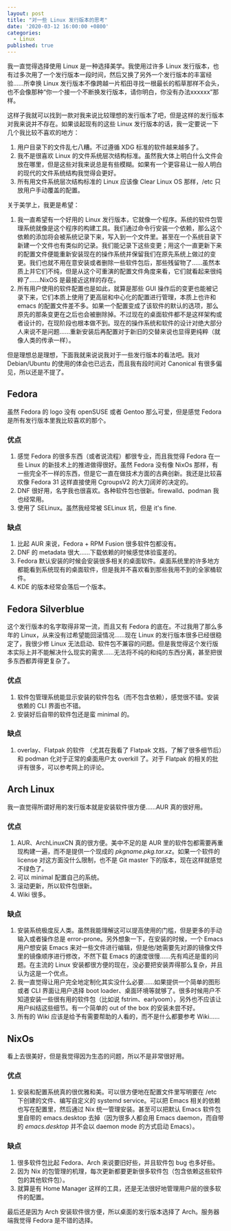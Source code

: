 ```yaml
---
layout: post
title: "对一些 Linux 发行版本的思考"
date: '2020-03-12 16:00:00 +0800'
categories:
  - Linux
published: true
---
```


我一直觉得选择使用 Linux 是一种选择美学。我使用过许多 Linux 发行版本，也有过多次用了一个发行版本一段时间，然后又换了另外一个发行版本的丰富经验……所幸换 Linux 发行版本不像跨越一片稻田寻找一根最长的稻草那样不会头，也不会像那种“你一个接一个不断换发行版本，请你明白，你没有办法xxxxxx”那样。

这样子我就可以找到一款对我来说比较理想的发行版本了吧，但是这样的发行版本对我来说并不存在。如果谈起现有的这些 Linux 发行版本的话，我一定要说一下几个我比较不喜欢的地方：

1. 用户目录下的文件乱七八糟。不过遵循 XDG 标准的软件越来越多了。
2. 我不是很喜欢 Linux 的文件系统层次结构标准。虽然我大体上明白什么文件会放在哪里，但是这些对我来说总是有些模糊。如果有一个更容易让一般人明白的现代的文件系统结构我觉得会更好。
3. 所有用文件系统层次结构标准的 Linux 应该像 Clear Linux OS 那样，/etc 只放用户手动覆盖的配置。

关于美学上，我更是希望：

1. 我一直希望有一个好用的 Linux 发行版本，它就像一个程序。系统的软件包管理系统就像是这个程序的构建工具。我们通过命令行安装一个依赖，那么这个依赖的添加将会被系统记录下来，写入到一个文件里。甚至在一个系统目录下新建一个文件也有类似的记录。我们能记录下这些变更；用这个一直更新下来的配置文件便能重新安装现在的操作系统并保留我们在原先系统上做过的变更。我们也就不用在意安装或者删除一些软件包后，那些残留物了……虽然本质上并它们不纯，但是从这个可重演的配置文件角度来看，它们就看起来很纯粹了……NixOS 是最接近这样的存在。
2. 所有用户使用的软件配置也是如此，就算是那些 GUI 操作后的变更也能被记录下来，它们本质上使用了更高层和中心化的配置进行管理，本质上也许和 emacs 的配置文件差不多。如果一个配置变成了该软件的默认的选项，那么原先的那条变更在之后也会被删除掉。不过现在的桌面软件都不是这样架构或者设计的，在现阶段也根本做不到。现在的操作系统和软件的设计对绝大部分人来说不是问题……重新安装后再配置对于新旧的交替来说也显得更纯粹（就像人类的传承一样）。

但是理想总是理想，下面我就来说说我对于一些发行版本的看法吧。我对 Debian/Ubuntu 的使用的体会也已远去，而且我有段时间对 Canonical 有很多偏见，所以还是不提了。

## Fedora
虽然 Fedora 的 logo 没有 openSUSE 或者 Gentoo 那么可爱，但是感觉 Fedora 是所有发行版本里我比较喜欢的那个。

### 优点
1. 感觉 Fedora 的很多东西（或者说流程）都很专业，而且我觉得 Fedora 在一些 Linux 的新技术上的推进做得很好。虽然 Fedora 没有像 NixOs 那样，有一些完全不一样的东西，但是它一直在做技术方面的古典创新。我还是比较喜欢像 Fedora 31 这样直接使用 CgroupsV2 的大刀阔斧的决定的。
2. DNF 很好用，名字我也很喜欢。各种软件包也很新。firewalld、podman 我也经常用。
3. 使用了 SELinux。虽然我经常被 SELinux 坑，但是 it's fine.

### 缺点
1. 比起 AUR 来说，Fedora + RPM Fusion 很多软件包都没有。
2. DNF 的 metadata 很大……下载依赖的时候感觉体验蛮差的。
3. Fedora 默认安装的时候会安装很多相关的桌面软件。桌面系统里的许多地方都能看到系统现有的桌面软件，但是我并不喜欢看到那些我用不到的全家桶软件。
4. KDE 的版本经常会落后一个版本。

## Fedora Silverblue
这个发行版本的名字取得非常一流，而且又有 Fedora 的底在。不过我用了那么多年的 Linux，从来没有过希望能回滚情况……现在 Linux 的发行版本很多已经很稳定了，我很少修 Linux 无法启动、软件包不兼容的问题。但是我觉得这个发行版本实际上并不能解决什么现实的需求……无法将不纯的和纯的东西分离，甚至把很多东西都弄得更复杂了。

### 优点
1. 软件包管理系统能显示安装的软件包名（而不包含依赖），感觉很不错。安装依赖的 CLI 界面也不错。
2. 安装好后自带的软件包还是蛮 minimal 的。

### 缺点
1. overlay、Flatpak 的软件  （尤其在我看了 Flatpak 文档，了解了很多细节后）和 podman 化对于正常的桌面用户太 overkill 了。对于 Flatpak 的相关的批评有很多，可以参考网上的评论。

## Arch Linux
我一直觉得所谓好用的发行版本就是安装软件很方便……AUR 真的很好用。

### 优点
1. AUR、ArchLinuxCN 真的很方便。美中不足的是 AUR 里的软件包都需要再重现构建一遍，而不是提供一个现成的 *pkgname.pkg.tar.xz*。如果一个软件的 license 对这方面没什么限制，也不是 Git master 下的版本，现在这样就感觉不绿色了。
2. 可以 minimal 配置自己的系统。
3. 滚动更新，所以软件包很新。
4. Wiki 很多。

### 缺点
1. 安装系统极度反人类。虽然我能理解这可以提高使用的门槛，但是更多的手动输入或者操作总是 error-prone。另外想象一下，在安装的时候，一个 Emacs 用户想安装 Emacs 来对一些文件进行编辑，但是他/她需要先对源的镜像文件里的镜像顺序进行修改，不然下载 Emacs 的速度很慢……先有鸡还是蛋的问题。在主流的 Linux 安装都很方便的现在，没必要把安装弄得那么复杂，并且认为这是一个优点。
2. 我一直觉得让用户完全地定制化其实没什么必要……如果提供一个简单的图形或者 CLI 界面让用户选择 boot loader、桌面环境等就够了。很多时候用户不知道安装一些很有用的软件包（比如说 fstrim、earlyoom），另外也不应该让用户纠结这些细节。有一个简单的 out of the box 的安装未尝不好。
3. 所有的 Wiki 应该是给予有需要帮助的人看的，而不是什么都要参考 Wiki……

## NixOs
看上去很美好，但是我觉得因为生态的问题，所以不是非常很好用。

### 优点
1. 安装和配置系统真的很优雅和美。可以很方便地在配置文件里写明要在 /etc 下创建的文件、编写自定义的 systemd service。可以把 Emacs 相关的依赖也写在配置里，然后通过 Nix 统一管理安装。甚至可以把默认 Emacs 软件包里自带的 emacs.desktop 去掉（因为很多人都会用 Emacs daemon，而自带的 *emacs.desktop* 并不会以 daemon mode 的方式启动 Emacs）。

### 缺点
1. 很多软件包比起 Fedora、Arch 来说要旧好些，并且软件包 bug 也多好些。
2. 因为 Nix 的包管理的机理，每次更新都要更新很多软件包（包含依赖这些软件包的其他软件包）。
3. 就算是有 Home Manager 这样的工具，还是无法很好地管理用户层的很多软件的配置。

最后还是因为 Arch 安装软件很方便，所以桌面的发行版本选择了 Arch。服务器端我觉得 Fedora 是不错的选择。
